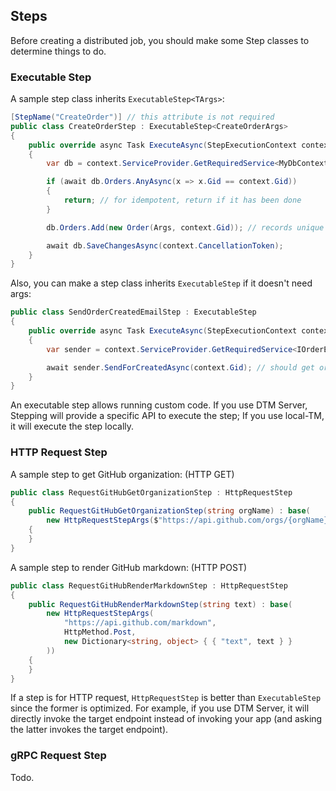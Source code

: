 ## Steps

Before creating a distributed job, you should make some Step classes to determine things to do.

### Executable Step

A sample step class inherits `ExecutableStep<TArgs>`:

```csharp
[StepName("CreateOrder")] // this attribute is not required
public class CreateOrderStep : ExecutableStep<CreateOrderArgs>
{
    public override async Task ExecuteAsync(StepExecutionContext context)
    {
        var db = context.ServiceProvider.GetRequiredService<MyDbContext>();

        if (await db.Orders.AnyAsync(x => x.Gid == context.Gid))
        {
            return; // for idempotent, return if it has been done
        }

        db.Orders.Add(new Order(Args, context.Gid)); // records unique gid for idempotent

        await db.SaveChangesAsync(context.CancellationToken);
    }
}
```

Also, you can make a step class inherits `ExecutableStep` if it doesn't need args:

```csharp
public class SendOrderCreatedEmailStep : ExecutableStep
{
    public override async Task ExecuteAsync(StepExecutionContext context)
    {
        var sender = context.ServiceProvider.GetRequiredService<IOrderEmailSender>();

        await sender.SendForCreatedAsync(context.Gid); // should get order by gid
    }
}
```

An executable step allows running custom code. If you use DTM Server, Stepping will provide a specific API to execute the step; If you use local-TM, it will execute the step locally.

### HTTP Request Step

A sample step to get GitHub organization: (HTTP GET)

```csharp
public class RequestGitHubGetOrganizationStep : HttpRequestStep
{
    public RequestGitHubGetOrganizationStep(string orgName) : base(
        new HttpRequestStepArgs($"https://api.github.com/orgs/{orgName}", HttpMethod.Get))
    {
    }
}
```

A sample step to render GitHub markdown: (HTTP POST)

```csharp
public class RequestGitHubRenderMarkdownStep : HttpRequestStep
{
    public RequestGitHubRenderMarkdownStep(string text) : base(
        new HttpRequestStepArgs(
            "https://api.github.com/markdown",
            HttpMethod.Post,
            new Dictionary<string, object> { { "text", text } }
        ))
    {
    }
}
```

If a step is for HTTP request, `HttpRequestStep` is better than `ExecutableStep` since the former is optimized. For example, if you use DTM Server, it will directly invoke the target endpoint instead of invoking your app (and asking the latter invokes the target endpoint).

### gRPC Request Step

Todo.
